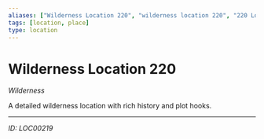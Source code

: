 ```yaml
---
aliases: ["Wilderness Location 220", "wilderness location 220", "220 Location Wilderness"]
tags: [location, place]
type: location
---
```


# Wilderness Location 220

*Wilderness*

A detailed wilderness location with rich history and plot hooks.

---
*ID: LOC00219*
